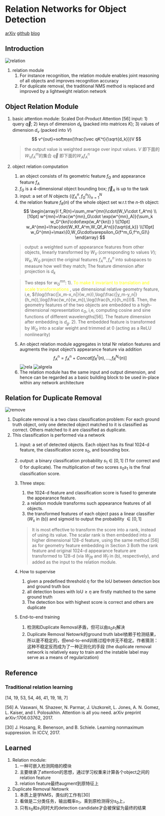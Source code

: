 # Relation Networks for Object Detection
[arXiv](https://arxiv.org/abs/1711.11575)
[github](https://github.com/msracver/Relation-Networks-for-Object-Detection)
[blog](https://blog.sunnyan.me/2018/04/18/relation-networks-for-object-detection/)

## Introduction
![relation](./.assets/relation.jpg)
1. relation module
   1. For instance recognition, the relation module enables joint reasoning of all objects and improves recognition accuracy
   2. For duplicate removal, the traditional NMS method is replaced and improved by a lightweight relation network
## Object Relation Module
1. basic attention module: Scaled Dot-Product Attention [56]
input: 1) query $\vec q$;  2) keys of dimension $d_k$ (packed into matrices $K$); 3) values of dimension $d_v$ (packed into $V$)
 $$ v^{out}=softmax(\frac{\vec qK^t}{\sqrt{d_k}})V $$
   > the output value is weighted average over input values.
   $V$ 即下面的$W_Vf^m_A$的集合
   $\vec q$ 即下面的$W_Af_A^n$

2. object relation computation
   1. an object consists of its geometric feature $f_G$ and appearance feature $f_A$
   2. $f_G$ is a 4-dimensional object bounding box; $\vec f_A$ is up to the task
   3. input: a set of $N$ objects $\{(f_A^n,f_G^n)\}_{n=1}^N$
   4. the relation feature $f_R(n)$ of the whole object set w.r.t the $n$-th object:
   $$
   \begin{array}l
   f_R(n)=\sum_mw^{mn}\cdot(W_V\cdot f_A^m) \\[10pt]
   w^{mn}=\frac{w^{mn}_G\cdot \exp(w^{mn}_A)}{\sum_k w_G^{kn}\cdot\exp(w_A^{kn}) } \\[10pt]
   w_A^{mn}=\frac{dot(W_Kf_A^m,W_Qf_A^n)}{\sqrt{d_k}} \\[10pt]
   w_G^{mn}=\max\{0,W_G\cdot\varepsilon_G(f^m_G,f^n_G)\}
   \end{array}
   $$
   > output: a weighted sum of appearance features from other objects, linearly transformed by $W_V$ (corresponding to values $V$);
   $W_K,W_Q$  project the original features $f_A^m,f_A^n$ into subspaces to measure how well they match;
   The feature dimension after projection is $d_k$

   > Two steps for $w^{mn}_G$:
   1). <span style="color:yellow"> To make it invariant to translation and scale transformations </span>, use dimensional relative geometry feature, i,e, $(\log(\frac{|x_m-x_n|}{w_m}),\log(\frac{|y_m-y_n|}{h_m}),\log(\frac{w_n}{w_m}),\log(\frac{h_n}{h_m}))$. Then, the geometry features of the two objects are embedded to a high-dimensional representation $\varepsilon_G$, i,e, computing cosine and sine functions of different wavelengths[56]. The feature dimension after embedding is $d_g$.
   2). The embedded feature is transformed by $W_G$ into a scalar weight and trimmed at $0$ (acting as a ReLU nonlinearity)

   5. An object relation module aggregates in total Nr relation features and augments the input object’s appearance feature via addition
   $$f_A^n=f_A^n+Concat[f_R^1(n),...,f_R^{N_r}(n)]$$
   ![rela](./.assets/rela.jpg)
   ![algrela](./.assets/algrela.jpg)
   6. The relation module has the same input and output dimension, and hence can be regarded as a basic building block to be used in-place within any network architecture

## Relation for Duplicate Removal
![remove](./.assets/remove.jpg)
1. Duplicate removal is a two class classification problem: For each ground truth object, only one detected object matched to it is classified as correct. Others matched to it are classified as duplicate.
2. This classification is performed via a network
   1. input: a set of detected objects. Each object has its final 1024-d feature, the classification score $s_0$, and bounding box.
   2. output: a binary classification probability $s_1\in [0, 1]$ ($1$ for correct and $0$ for duplicate). The multiplication of two scores $s_0s_1$ is the final classification score.
   3. Three steps:
      1. the 1024-d feature and classification score is fused to generate the appearance feature.
      2. a relation module transforms such appearance features of all objects.
      3. the transformed features of each object pass a linear classifier ($W_s$ in (b)) and sigmoid to output the probability $\in [0, 1]$
      > It is most effective to transform the score into a rank, instead of using its value. The scalar rank is then embedded into a higher dimensional 128-d feature, using the same method [56] as for geometry feature embedding in Section 3
      Both the rank feature and original 1024-d appearance feature are transformed to 128-d (via $W_{fR}$ and $W_f$ in (b), respectively), and added as the input to the relation module.

   4. How to supervise
      1. given a predefined threshold $\eta$ for the IoU between detection box and ground truth box
      2. all detection boxes with IoU$\ge\eta$ are firstly matched to the same ground truth
      3. The detection box with highest score is correct and others are duplicate
   5. End-to-end training
      1. 检测和Duplicate Removal矛盾，但可以由$s_0s_1$解决
      2. Duplicate Removal Netowrk的ground truth label依赖于检测结果，所以是不稳定的，但end-to-end训练过程中并无不稳定。作者猜测：这种不稳定反而成为了一种正则化的手段 (the duplicate removal network is relatively easy to train and the instable label may serve as a means of regularization)

## Reference
### Traditional relation learning
[14, 19, 53, 54, 46, 41, 19, 18, 7]

[56] A. Vaswani, N. Shazeer, N. Parmar, J. Uszkoreit, L. Jones, A. N. Gomez, L. Kaiser, and I. Polosukhin. Attention is all you need. arXiv preprint arXiv:1706.03762, 2017.

[30] J. Hosang, R. Benenson, and B. Schiele. Learning nonmaximum suppression. In ICCV, 2017.
## Learned
1. Relation module:
   1. 一种可嵌入检测网络的模块
   2. 主要继承了attention的思想，通过学习权重来计算各个object之间的relation feature
   3. relation feature最终augment到原特征上
2. Duplicate Removal Netowrk
   1. 本质上是学NMS，类似的工作有[30]
   2. 看做是二分类任务，输出概率$s_1$，乘到原检测得分$s_0$上，
   3. 只有$s_0$和$s_1$同时大的detection candidate才会被保留为最终的结果
